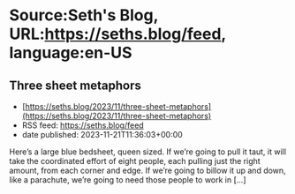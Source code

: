 # Source:Seth's Blog, URL:https://seths.blog/feed, language:en-US

## Three sheet metaphors
 - [https://seths.blog/2023/11/three-sheet-metaphors](https://seths.blog/2023/11/three-sheet-metaphors)
 - RSS feed: https://seths.blog/feed
 - date published: 2023-11-21T11:36:03+00:00

Here&#8217;s a large blue bedsheet, queen sized. If we&#8217;re going to pull it taut, it will take the coordinated effort of eight people, each pulling just the right amount, from each corner and edge. If we&#8217;re going to billow it up and down, like a parachute, we&#8217;re going to need those people to work in [&#8230;]

